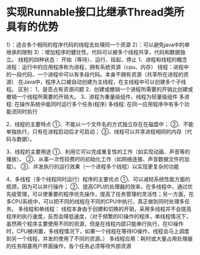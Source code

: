 # 实现Runnable接口比继承Thread类所具有的优势
1）：适合多个相同的程序代码的线程去处理同一个资源
2）：可以避免java中的单继承的限制
3）：增加程序的健壮性，代码可以被多个线程共享，代码和数据独立。
线程的四种状态：
开始（等待）、运行、挂起、停止
1、进程和线程的概念
进程：运行中的应用程序称为进程，拥有系统资源（cpu、内存）
线程：进程中的一段代码，一个进程中可以有多段代码。本身不拥有资源（共享所在进程的资源）
在Java中，程序入口被自动创建为主线程，在主线程中可以创建多个子线程。
区别：
 1、是否占有资源问题
 2、创建或撤销一个进程所需要的开销比创建或撤销一个线程所需要的开销大。
 3、进程为重量级组件，线程为轻量级组件
多进程: 在操作系统中能同时运行多个任务(程序)
多线程: 在同一应用程序中有多个功能流同时执行
 
2、线程的主要特点
①、不能以一个文件名的方式独立存在在磁盘中；
②、不能单独执行，只有在进程启动后才可启动；
③、线程可以共享进程相同的内存（代码与数据）。
 
3、线程的主要用途
①、利用它可以完成重复性的工作（如实现动画、声音等的播放）。
②、从事一次性较费时的初始化工作（如网络连接、声音数据文件的加载）。
③、并发执行的运行效果（一个进程多个线程）以实现更复杂的功能
 
4、多线程（多个线程同时运行）程序的主要优点
①、可以减轻系统性能方面的瓶颈，因为可以并行操作；
②、提高CPU的处理器的效率，在多线程中，通过优先级管理，可以使重要的程序优先操作，提高了任务管理的灵活性；另一方面，在多CPU系统中，可以把不同的线程在不同的CPU中执行，真正做到同时处理多任务。
多线程和单线程：
线程本身由于创建和切换的开销，采用多线程并不会提高程序的执行速度，反而会降低速度，（对于频繁的IO操作的程序，单线程情况下，虽然两个程序主要使用不同的资源，但是在线程内部只能串行执行，在IO操作时，CPU被闲置，多线程情况下，如果一个线程在等待IO操作，线程会马上调度到另一个线程，并发的使用了不同的资源。）
多线程应用：耗时或大量占用处理器的任务阻塞用户界面操作，各个任务必须等待外部资源
